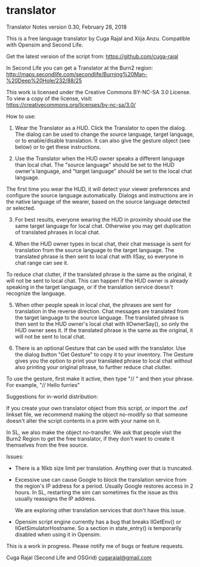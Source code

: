 # translator
Translator Notes
version  0.30, February 28, 2018

This is a free language translator by Cuga Rajal and Xiija Anzu.
Compatible with Opensim and Second Life.

Get the latest version of the script from: https://github.com/cuga-rajal

In Second Life you can get a Translator at the Burn2 region:
  http://maps.secondlife.com/secondlife/Burning%20Man-%20Deep%20Hole/232/88/25

This work is licensed under the Creative Commons BY-NC-SA 3.0 License.
To view a copy of the license, visit:
  https://creativecommons.org/licenses/by-nc-sa/3.0/


How to use:

1) Wear the Translator as a HUD. Click the Translator to open the dialog. The
dialog can be used to change the source language, target language, or to
enable/disable translation. It can also give the gesture object (see below)
or to get these instructions.

2) Use the Translator when the HUD owner speaks a different language than
local chat. The "source language" should be set to the HUD owner's language, and
"target language" should be set to the local chat language.

The first time you wear the HUD, it will detect your viewer preferences and 
configure the source language automatically. Dialogs and instructions are in the
native language of the wearer, based on the source language detected or selected.

3) For best results, everyone wearing the HUD in proximity should use the same
target language for local chat. Otherwise you may get duplication of translated
phrases in local chat.

4) When the HUD owner types in local chat, their chat message is sent for
translation from the source language to the target language. The translated
phrase is then sent to local chat with llSay, so everyone in chat range can see
it.

To reduce chat clutter, if the translated phrase is the same as the original, it
will not be sent to local chat. This can happen if the HUD owner is already
speaking in the target language, or if the translation service doesn't recognize
the language.

5) When other people speak in local chat, the phrases are sent for translation
in the reverse direction. Chat messages are translated from the target language
to the source language. The translated phrase is then sent to the HUD owner's
local chat with llOwnerSay(), so only the HUD owner sees it. If the translated
phrase is the same as the original, it will not be sent to local chat.

6) There is an optional Gesture that can be used with the translator.
Use the dialog button "Get Gesture" to copy it to your inventory.
The Gesture gives you the option to print your translated phrase to local chat
without also printing your original phrase, to further reduce chat clutter.

To use the gesture, first make it active, then type "// " and then your phrase. 
For example, "// Hello furries"


Suggestions for in-world distribution:

If you create your own translator object from this script, or import the .oxf
linkset file, we recommend making the object no-modify so that someone doesn't
alter the script contents in a prim with your name on it.

In SL, we also make the object no-transfer. We ask that people visit the
Burn2 Region to get the free translator, if they don't want to create it
themselves from the free source.


Issues:

- There is a 16kb size limit per translation. Anything over that is truncated.

- Excessive use can cause Google to block the translation service from the
  region's IP address for a period. Usually Google restores access in 2 hours.
  In SL, restarting the sim can sometimes fix the issue as this usually
  reassigns the IP address.

  We are exploring other translation services that don't have this issue.
  
- Opensim script engine currently has a bug that breaks llGetEnv() or
  llGetSimulatorHostname. So a section in state_entry() is temporarily
  disabled when using it in Opensim.


This is a work in progress. Please notify me of bugs or feature requests.

Cuga Rajal (Second Life and OSGrid)
cugarajal@gmail.com
